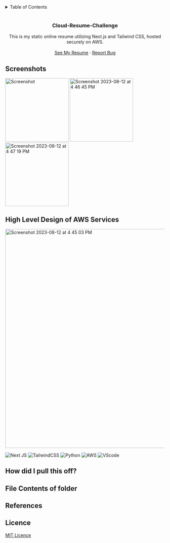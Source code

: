 <!-- TABLE OF CONTENTS -->
<details>
  <summary>Table of Contents</summary>
  <ol>
    <li>
      <a href="#technology-used">Technology used</a>      
    </li>
    <li><a href="#how-did-we-use-ai">How did we use AI</a></li>
    <li><a href="#getting-started">Getting started</a></li>
    <li><a href="#file-contents-of-folder">File Contents of folder</a></li>
    <li><a href="#learn-more">Learn More</a></li>
    <li><a href="#references">References</a></li>
    <li><a href="#credits">Credits</a></li>
    <li><a href="#licence">Licence</a></li>
  </ol>
</details>
<br />
<div align="center">
  <h3 align="center">Cloud-Resume-Challenge</h3>
  <p align="center">
    This is my static online resume utilizing Next.js and Tailwind CSS, hosted securely on AWS.
    <br />
    <br />
    <a href="https://2800-202310-bby-19.vercel.app/">See My Resume</a>
    ·
    <a href="/">Report Bug</a>
  </p>
</div>

## Screenshots

<img width="200" alt="Screenshot" src="https://github.com/jchung7v/mywebsite2/assets/111412548/fc16971c-602a-4484-9664-6eb011b322e7">
<img width="200" alt="Screenshot 2023-08-12 at 4 46 45 PM" src="https://github.com/jchung7v/mywebsite2/assets/111412548/58294fec-3032-46ab-976b-6b8df090532b">
<img width="200" alt="Screenshot 2023-08-12 at 4 47 19 PM" src="https://github.com/jchung7v/mywebsite2/assets/111412548/49668800-300a-4e4b-8cc8-824764419448">


## High Level Design of AWS Services

<img width="690" alt="Screenshot 2023-08-12 at 4 45 03 PM" src="https://github.com/jchung7v/mywebsite2/assets/111412548/1ca2acb9-7c05-470c-9caa-784c83830ff9">

![Next JS](https://img.shields.io/badge/Next^13.3.2-black?style=for-the-badge&logo=next.js&logoColor=white)
![TailwindCSS](https://img.shields.io/badge/tailwindcss^3.3.2-%2338B2AC.svg?style=for-the-badge&logo=tailwind-css&logoColor=white)
![Python](https://img.shields.io/badge/Python-blue?style=for-the-badge&logo=AWS&logoColor=white)
![AWS](https://img.shields.io/badge/AWS-FF9900?style=for-the-badge&logo=AWS&logoColor=white)
![VScode](https://img.shields.io/badge/VSCode-0078D4?style=for-the-badge&logo=visual%20studio%20code&logoColor=white)

## How did I pull this off?


## File Contents of folder

## References

## Licence
[MIT Licence](https://www.mit.edu/~amini/LICENSE.md)
